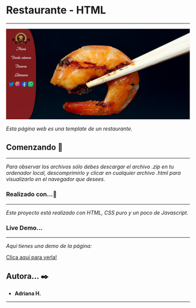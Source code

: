 # Restaurante - HTML
---
[![preview](https://github.com/adrihc/restaurante/blob/main/fotoreadme.jpeg)](https://github.com/adrihc/restaurante/blob/main/fotoreadme.jpeg)


_Esta página web es una template de un restaurante._

## Comenzando 🚀
---


_Para observar los archivos sólo debes descargar el archivo .zip en tu ordenador local, descomprimirlo y clicar en cualquier archivo .html para visualizarlo en el navegador que desees._

### Realizado con...🔩
---


_Este proyecto está realizado con HTML, CSS puro y un poco de Javascript._

### Live Demo...
---

_Aquí tienes una demo de la página:_

[Clica aquí para verla!](https://pagina-restaurante-adrihc.netlify.app
)

## Autora... ✒️


* **Adriana H.** 

---
